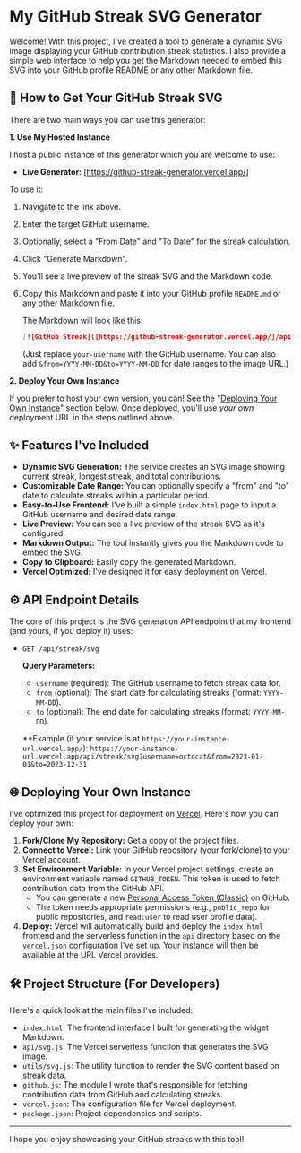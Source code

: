 # My GitHub Streak SVG Generator

Welcome! With this project, I've created a tool to generate a dynamic SVG image displaying your GitHub contribution streak statistics. I also provide a simple web interface to help you get the Markdown needed to embed this SVG into your GitHub profile README or any other Markdown file.

## 🚀 How to Get Your GitHub Streak SVG

There are two main ways you can use this generator:

**1. Use My Hosted Instance**

I host a public instance of this generator which you are welcome to use:

*   **Live Generator:** [https://github-streak-generator.vercel.app/]

To use it:
1.  Navigate to the link above.
2.  Enter the target GitHub username.
3.  Optionally, select a "From Date" and "To Date" for the streak calculation.
4.  Click "Generate Markdown".
5.  You'll see a live preview of the streak SVG and the Markdown code.
6.  Copy this Markdown and paste it into your GitHub profile `README.md` or any other Markdown file.

    The Markdown will look like this:
    ```markdown
    [![GitHub Streak]([https://github-streak-generator.vercel.app/]/api/streak/svg?username=your-username)(https://github.com/username)]
    ```
    (Just replace `your-username` with the GitHub username. You can also add `&from=YYYY-MM-DD&to=YYYY-MM-DD` for date ranges to the image URL.)

**2. Deploy Your Own Instance**

If you prefer to host your own version, you can! See the "[Deploying Your Own Instance](#deploying-your-own-instance)" section below. Once deployed, you'll use *your own* deployment URL in the steps outlined above.

## ✨ Features I've Included

*   **Dynamic SVG Generation:** The service creates an SVG image showing current streak, longest streak, and total contributions.
*   **Customizable Date Range:** You can optionally specify a "from" and "to" date to calculate streaks within a particular period.
*   **Easy-to-Use Frontend:** I've built a simple `index.html` page to input a GitHub username and desired date range.
*   **Live Preview:** You can see a live preview of the streak SVG as it's configured.
*   **Markdown Output:** The tool instantly gives you the Markdown code to embed the SVG.
*   **Copy to Clipboard:** Easily copy the generated Markdown.
*   **Vercel Optimized:** I've designed it for easy deployment on Vercel.

## ⚙️ API Endpoint Details

The core of this project is the SVG generation API endpoint that my frontend (and yours, if you deploy it) uses:

*   `GET /api/streak/svg`

    **Query Parameters:**

    *   `username` (required): The GitHub username to fetch streak data for.
    *   `from` (optional): The start date for calculating streaks (format: `YYYY-MM-DD`).
    *   `to` (optional): The end date for calculating streaks (format: `YYYY-MM-DD`).

    **Example (if your service is at `https://your-instance-url.vercel.app/`):
    `https://your-instance-url.vercel.app/api/streak/svg?username=octocat&from=2023-01-01&to=2023-12-31`

## <a name="deploying-your-own-instance"></a>🌐 Deploying Your Own Instance

I've optimized this project for deployment on [Vercel](https://vercel.com/). Here's how you can deploy your own:

1.  **Fork/Clone My Repository:** Get a copy of the project files.
2.  **Connect to Vercel:** Link your GitHub repository (your fork/clone) to your Vercel account.
3.  **Set Environment Variable:** In your Vercel project settings, create an environment variable named `GITHUB_TOKEN`. This token is used to fetch contribution data from the GitHub API.
    *   You can generate a new [Personal Access Token (Classic)](https://github.com/settings/tokens/new) on GitHub.
    *   The token needs appropriate permissions (e.g., `public_repo` for public repositories, and `read:user` to read user profile data).
4.  **Deploy:** Vercel will automatically build and deploy the `index.html` frontend and the serverless function in the `api` directory based on the `vercel.json` configuration I've set up. Your instance will then be available at the URL Vercel provides.

## 🛠️ Project Structure (For Developers)

Here's a quick look at the main files I've included:

*   `index.html`: The frontend interface I built for generating the widget Markdown.
*   `api/svg.js`: The Vercel serverless function that generates the SVG image.
*   `utils/svg.js`: The utility function to render the SVG content based on streak data.
*   `github.js`: The module I wrote that's responsible for fetching contribution data from GitHub and calculating streaks.
*   `vercel.json`: The configuration file for Vercel deployment.
*   `package.json`: Project dependencies and scripts.

---

I hope you enjoy showcasing your GitHub streaks with this tool!
